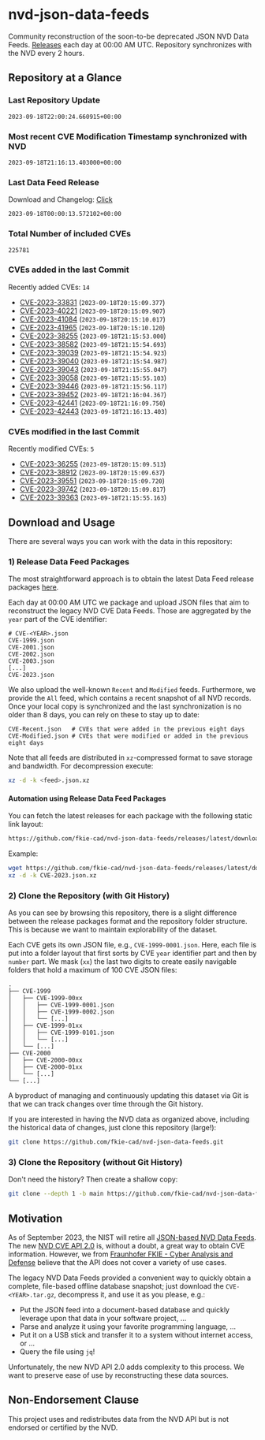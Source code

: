 # nvd-json-data-feeds

Community reconstruction of the soon-to-be deprecated JSON NVD Data Feeds. 
[Releases](https://github.com/fkie-cad/nvd-json-data-feeds/releases/latest) each day at 00:00 AM UTC.
Repository synchronizes with the NVD every 2 hours.

## Repository at a Glance

### Last Repository Update

```plain
2023-09-18T22:00:24.660915+00:00
```

### Most recent CVE Modification Timestamp synchronized with NVD

```plain
2023-09-18T21:16:13.403000+00:00
```

### Last Data Feed Release

Download and Changelog: [Click](https://github.com/fkie-cad/nvd-json-data-feeds/releases/latest)

```plain
2023-09-18T00:00:13.572102+00:00
```

### Total Number of included CVEs

```plain
225781
```

### CVEs added in the last Commit

Recently added CVEs: `14`

* [CVE-2023-33831](CVE-2023/CVE-2023-338xx/CVE-2023-33831.json) (`2023-09-18T20:15:09.377`)
* [CVE-2023-40221](CVE-2023/CVE-2023-402xx/CVE-2023-40221.json) (`2023-09-18T20:15:09.907`)
* [CVE-2023-41084](CVE-2023/CVE-2023-410xx/CVE-2023-41084.json) (`2023-09-18T20:15:10.017`)
* [CVE-2023-41965](CVE-2023/CVE-2023-419xx/CVE-2023-41965.json) (`2023-09-18T20:15:10.120`)
* [CVE-2023-38255](CVE-2023/CVE-2023-382xx/CVE-2023-38255.json) (`2023-09-18T21:15:53.000`)
* [CVE-2023-38582](CVE-2023/CVE-2023-385xx/CVE-2023-38582.json) (`2023-09-18T21:15:54.693`)
* [CVE-2023-39039](CVE-2023/CVE-2023-390xx/CVE-2023-39039.json) (`2023-09-18T21:15:54.923`)
* [CVE-2023-39040](CVE-2023/CVE-2023-390xx/CVE-2023-39040.json) (`2023-09-18T21:15:54.987`)
* [CVE-2023-39043](CVE-2023/CVE-2023-390xx/CVE-2023-39043.json) (`2023-09-18T21:15:55.047`)
* [CVE-2023-39058](CVE-2023/CVE-2023-390xx/CVE-2023-39058.json) (`2023-09-18T21:15:55.103`)
* [CVE-2023-39446](CVE-2023/CVE-2023-394xx/CVE-2023-39446.json) (`2023-09-18T21:15:56.117`)
* [CVE-2023-39452](CVE-2023/CVE-2023-394xx/CVE-2023-39452.json) (`2023-09-18T21:16:04.367`)
* [CVE-2023-42441](CVE-2023/CVE-2023-424xx/CVE-2023-42441.json) (`2023-09-18T21:16:09.750`)
* [CVE-2023-42443](CVE-2023/CVE-2023-424xx/CVE-2023-42443.json) (`2023-09-18T21:16:13.403`)


### CVEs modified in the last Commit

Recently modified CVEs: `5`

* [CVE-2023-36255](CVE-2023/CVE-2023-362xx/CVE-2023-36255.json) (`2023-09-18T20:15:09.513`)
* [CVE-2023-38912](CVE-2023/CVE-2023-389xx/CVE-2023-38912.json) (`2023-09-18T20:15:09.637`)
* [CVE-2023-39551](CVE-2023/CVE-2023-395xx/CVE-2023-39551.json) (`2023-09-18T20:15:09.720`)
* [CVE-2023-39742](CVE-2023/CVE-2023-397xx/CVE-2023-39742.json) (`2023-09-18T20:15:09.817`)
* [CVE-2023-39363](CVE-2023/CVE-2023-393xx/CVE-2023-39363.json) (`2023-09-18T21:15:55.163`)


## Download and Usage

There are several ways you can work with the data in this repository:

### 1) Release Data Feed Packages

The most straightforward approach is to obtain the latest Data Feed release packages [here](https://github.com/fkie-cad/nvd-json-data-feeds/releases/latest).

Each day at 00:00 AM UTC we package and upload JSON files that aim to reconstruct the legacy NVD CVE Data Feeds.
Those are aggregated by the `year` part of the CVE identifier:

```
# CVE-<YEAR>.json
CVE-1999.json
CVE-2001.json
CVE-2002.json
CVE-2003.json
[...]
CVE-2023.json
```

We also upload the well-known `Recent` and `Modified` feeds.
Furthermore, we provide the `All` feed, which contains a recent snapshot of all NVD records.
Once your local copy is synchronized and the last synchronization is no older than 8 days, you can rely on these to stay up to date:

```plain
CVE-Recent.json   # CVEs that were added in the previous eight days
CVE-Modified.json # CVEs that were modified or added in the previous eight days
```

Note that all feeds are distributed in `xz`-compressed format to save storage and bandwidth.
For decompression execute:

```sh
xz -d -k <feed>.json.xz
```


#### Automation using Release Data Feed Packages

You can fetch the latest releases for each package with the following static link layout:

```sh
https://github.com/fkie-cad/nvd-json-data-feeds/releases/latest/download/CVE-<YEAR>.json.xz
```

Example:

```sh
wget https://github.com/fkie-cad/nvd-json-data-feeds/releases/latest/download/CVE-2023.json.xz
xz -d -k CVE-2023.json.xz
```

### 2) Clone the Repository (with Git History)

As you can see by browsing this repository, there is a slight difference between the release packages format and the repository folder structure.
This is because we want to maintain explorability of the dataset.

Each CVE gets its own JSON file, e.g., `CVE-1999-0001.json`.
Here, each file is put into a folder layout that first sorts by CVE `year` identifier part and then by `number` part.
We mask (`xx`) the last two digits to create easily navigable folders that hold a maximum of 100 CVE JSON files:

```plain
.
├── CVE-1999
│   ├── CVE-1999-00xx
│   │   ├── CVE-1999-0001.json
│   │   ├── CVE-1999-0002.json
│   │   └── [...]
│   ├── CVE-1999-01xx
│   │   ├── CVE-1999-0101.json
│   │   └── [...]
│   └── [...]
├── CVE-2000
│   ├── CVE-2000-00xx
│   ├── CVE-2000-01xx
│   └── [...]
└── [...]
```

A byproduct of managing and continuously updating this dataset via Git is that we can track changes over time through the Git history.

If you are interested in having the NVD data as organized above, including the historical data of changes, just clone this repository (large!):

```sh
git clone https://github.com/fkie-cad/nvd-json-data-feeds.git
```

### 3) Clone the Repository (without Git History)

Don't need the history? Then create a shallow copy:

```sh
git clone --depth 1 -b main https://github.com/fkie-cad/nvd-json-data-feeds.git
```

## Motivation

As of September 2023, the NIST will retire all [JSON-based NVD Data Feeds](https://nvd.nist.gov/vuln/data-feeds#divRetirementBanner-1).
The new [NVD CVE API 2.0](https://nvd.nist.gov/developers/vulnerabilities) is, without a doubt, a great way to obtain CVE information.
However, we from [Fraunhofer FKIE - Cyber Analysis and Defense](https://www.fkie.fraunhofer.de/en/departments/cad.html) believe that the API does not cover a variety of use cases.

The legacy NVD Data Feeds provided a convenient way to quickly obtain a complete, file-based offline database snapshot; just download the `CVE-<YEAR>.tar.gz`, decompress it, and use it as you please, e.g.:

* Put the JSON feed into a document-based database and quickly leverage upon that data in your software project, ...
* Parse and analyze it using your favorite programming language, ...
* Put it on a USB stick and transfer it to a system without internet access, or ...
* Query the file using `jq`!

Unfortunately, the new NVD API 2.0 adds complexity to this process.
We want to preserve ease of use by reconstructing these data sources.

## Non-Endorsement Clause

This project uses and redistributes data from the NVD API but is not endorsed or certified by the NVD.